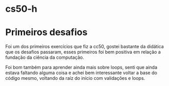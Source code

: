 # cs50-h


<h1>Primeiros desafios</h1>

<p> Foi um dos primeiros exercícios que fiz a cc50, gostei bastante da didática que os desafios passaram, esses primeiros foi bem positiva em relação a fundação da ciência da computação.</p>

<p>Foi bom também para aprender ainda mais sobre loops, senti que ainda estava faltando alguma coisa e achei bem interessante voltar a base do código mesmo, voltando da raíz do início com validações e loops.</p>

